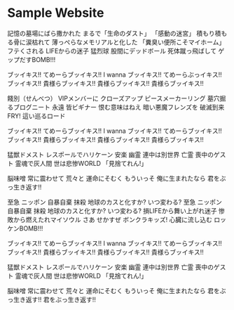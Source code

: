# Sample Website

記憶の墓場にばら撒かれた まるで「生命のダスト」 「感動の迷宮」
積もり積もる骨に涙枯れて 薄っぺらなメモリアルと化した
「糞臭い便所こそマイホーム」 フテくされる LIFEからの迷子
猛烈球 股間にデッドボール 死体蹴っ飛ばして ゲップだすBOMB!!!

ブッイキス!! てめーらブッイキス!! 
I wanna ブッイキス!! てめーらぶっイキス!!
ブッイキス!! 貴様らブッイキス!!
貴様らブッイキス!! 貴様らブッイキス!!

餞別（せんべつ） VIPメンバーに
クローズアップ ピースメーカーリング
墓穴掘るブログニート 永遠 皆ビギナー
恨む意味はねえ 暗い悪魔フレンズを
破滅到来 FRY! 這い巡るロード

ブッイキス!! てめーらブッイキス!!
I wanna ブッイキス!! てめーらブッイキス!!
ブッイキス!! 貴様らブッイキス!!
貴様らブッイキス!! 貴様らブッイキス!!

猛獣ドメスト レスポールでハリケーン
安楽 幽霊 連中は別世界 亡霊
喪中のゲスト 霊魂で灰人間
世は悲惨WORLD 「見捨てれん!」

脳味噌 常に震わせて
荒々と 運命にそむく
もういっそ 俺に生まれたなら
君をぶっ生き返す!!

至急 ニッポン 自暴自棄 抹殺
地球のカスと化すか? いつ変わる?
至急 ニッポン 自暴自棄 抹殺
地球のカスと化すか? いつ変わる?
損LIFEから舞い上がれ迷子
惨敗から燃えたれマイソウル
さあ せかすぜ ボンクラキッズ!
心臓に流し込む ロッケンBOMB!!!

ブッイキス!! てめーらブッイキス!! 
I wanna ブッイキス!! てめーらブッイキス!!
ブッイキス!! 貴様らブッイキス!!
貴様らブッイキス!! 貴様らブッイキス!!

猛獣ドメスト レスポールでハリケーン
安楽 幽霊 連中は別世界 亡霊
喪中のゲスト 霊魂で灰人間
世は悲惨WORLD 「見捨てれん!」

脳味噌 常に震わせて
荒々と 運命にそむく
もういっそ 俺に生まれたなら
君をぶっ生き返す!!
君をぶっ生き返す!!